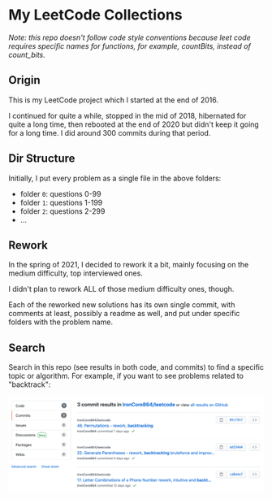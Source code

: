 # My LeetCode Collections

*Note: this repo doesn't follow code style conventions because leet code requires specific names for functions, for example, countBits, instead of count_bits.*

## Origin

This is my LeetCode project which I started at the end of 2016.

I continued for quite a while, stopped in the mid of 2018, hibernated for quite a long time, then rebooted at the end of 2020 but didn't keep it going for a long time. I did around 300 commits during that period.

## Dir Structure

Initially, I put every problem as a single file in the above folders:

- folder `0`: questions 0-99
- folder `1`: questions 1-199
- folder `2`: questions 2-299
- ...

## Rework

In the spring of 2021, I decided to rework it a bit, mainly focusing on the medium difficulty, top interviewed ones.

I didn't plan to rework ALL of those medium difficulty ones, though. 

Each of the reworked new solutions has its own single commit, with comments at least, possibly a readme as well, and put under specific folders with the problem name.

## Search

Search in this repo (see results in both code, and commits) to find a specific topic or algorithm. For example, if you want to see problems related to "backtrack":

![backtrack](./screenshots/search.png)
